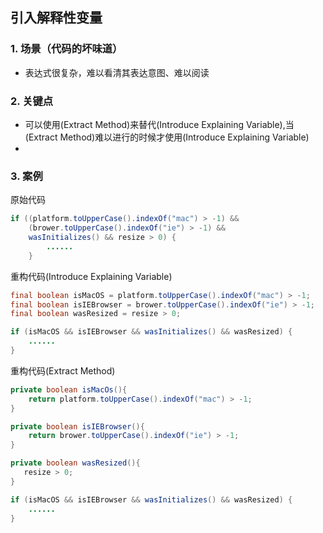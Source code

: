 ## 引入解释性变量

### 1. 场景（代码的坏味道）
+ 表达式很复杂，难以看清其表达意图、难以阅读

### 2. 关键点
+ 可以使用(Extract Method)来替代(Introduce Explaining Variable),当(Extract Method)难以进行的时候才使用(Introduce Explaining Variable)
+ 

### 3. 案例

原始代码
```java
if ((platform.toUpperCase().indexOf("mac") > -1) &&
    (brower.toUpperCase().indexOf("ie") > -1) &&
    wasInitializes() && resize > 0) {
        ......
    }
```

重构代码(Introduce Explaining Variable)

```java
final boolean isMacOS = platform.toUpperCase().indexOf("mac") > -1;
final boolean isIEBrowser = brower.toUpperCase().indexOf("ie") > -1;
final boolean wasResized = resize > 0;

if (isMacOS && isIEBrowser && wasInitializes() && wasResized) {
    ......
}
```

重构代码(Extract Method)
```java
private boolean isMacOs(){
    return platform.toUpperCase().indexOf("mac") > -1;
}

private boolean isIEBrowser(){
    return brower.toUpperCase().indexOf("ie") > -1;
}

private boolean wasResized(){
   resize > 0; 
}

if (isMacOS && isIEBrowser && wasInitializes() && wasResized) {
    ......
}
```